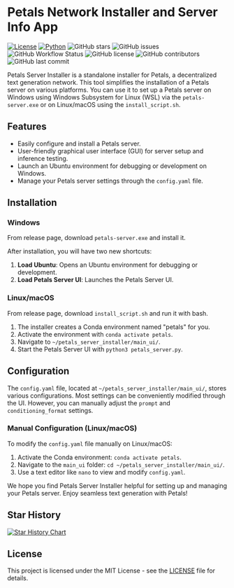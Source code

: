 # Petals Network Installer and Server Info App

[![License](https://img.shields.io/badge/license-Apache%202.0-blue.svg)](LICENSE)
[![Python](https://img.shields.io/badge/python-3.10%2B-blue.svg)](https://www.python.org/downloads/)
![GitHub stars](https://img.shields.io/github/stars/ParisNeo/petals_server_installer.svg?style=social)
![GitHub issues](https://img.shields.io/github/issues/ParisNeo/petals_server_installer.svg)
![GitHub Workflow Status](https://img.shields.io/github/workflow/status/ParisNeo/petals_server_installer/CI)
![GitHub license](https://img.shields.io/github/license/ParisNeo/petals_server_installer.svg)
![GitHub contributors](https://img.shields.io/github/contributors/ParisNeo/petals_server_installer.svg)
![GitHub last commit](https://img.shields.io/github/last-commit/ParisNeo/petals_server_installer.svg)

Petals Server Installer is a standalone installer for Petals, a decentralized text generation network. This tool simplifies the installation of a Petals server on various platforms. You can use it to set up a Petals server on Windows using Windows Subsystem for Linux (WSL) via the `petals-server.exe` or on Linux/macOS using the `install_script.sh`.

## Features

- Easily configure and install a Petals server.
- User-friendly graphical user interface (GUI) for server setup and inference testing.
- Launch an Ubuntu environment for debugging or development on Windows.
- Manage your Petals server settings through the `config.yaml` file.

## Installation

### Windows

From release page, download `petals-server.exe` and install it.

After installation, you will have two new shortcuts:

1. **Load Ubuntu**: Opens an Ubuntu environment for debugging or development.
2. **Load Petals Server UI**: Launches the Petals Server UI.

### Linux/macOS

From release page, download `install_script.sh` and run it with bash.

1. The installer creates a Conda environment named "petals" for you.
2. Activate the environment with `conda activate petals`.
3. Navigate to `~/petals_server_installer/main_ui/`.
4. Start the Petals Server UI with `python3 petals_server.py`.

## Configuration

The `config.yaml` file, located at `~/petals_server_installer/main_ui/`, stores various configurations. Most settings can be conveniently modified through the UI. However, you can manually adjust the `prompt` and `conditioning_format` settings.

### Manual Configuration (Linux/macOS)

To modify the `config.yaml` file manually on Linux/macOS:

1. Activate the Conda environment: `conda activate petals`.
2. Navigate to the `main_ui` folder: `cd ~/petals_server_installer/main_ui/`.
3. Use a text editor like `nano` to view and modify `config.yaml`.

We hope you find Petals Server Installer helpful for setting up and managing your Petals server. Enjoy seamless text generation with Petals!

## Star History

<a href="https://star-history.com/#ParisNeo/petals_server_installer&Date">
  <picture>
    <source media="(prefers-color-scheme: dark)" srcset="https://api.star-history.com/svg?repos=ParisNeo/petals_server_installer&type=Date&theme=dark" />
    <source media="(prefers-color-scheme: light)" srcset="https://api.star-history.com/svg?repos=ParisNeo/petals_server_installer&type=Date" />
    <img alt="Star History Chart" src="https://api.star-history.com/svg?repos=ParisNeo/petals_server_installer&type=Date" />
  </picture>
</a>


## License

This project is licensed under the MIT License - see the [LICENSE](LICENSE) file for details.
